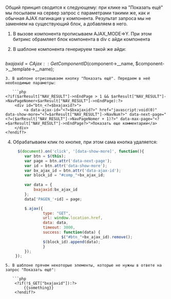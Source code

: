 Общий принцип сводится к следующему: при клике на "Показать ещё" мы посылаем на сервер запрос с параметрами такими же, как и обычная AJAX пагинация у компонента. Результат запроса мы не заменяем на существующий блок, а добавляем в него.

1. В вызове компонента прописываем AJAX_MODE=>Y. При этом битрикс обрамляет блок компонента в div с айди компонента
2. В шаблоне компонента генерируем такой же айди:

   ```php 
$bxajaxid = CAjax::GetComponentID($component->__name, $component->__template->__name);
```
3. В шаблоне отрисовываем кнопку "Показать ещё". Передаем в неё необходимые параметры:

   ```php 
<?if($arResult["NAV_RESULT"]->nEndPage > 1 && $arResult["NAV_RESULT"]->NavPageNomer<$arResult["NAV_RESULT"]->nEndPage):?>
	<div id="btn_<?=$bxajaxid?>">
		<a data-ajax-id="<?=$bxajaxid?>" href="javascript:void(0)" data-show-more="<?=$arResult["NAV_RESULT"]->NavNum?>" data-next-page="<?=($arResult["NAV_RESULT"]->NavPageNomer + 1)?>" data-max-page="<?=$arResult["NAV_RESULT"]->nEndPage?>">Показать еще комментарии</a>
	</div>
<?endif?>
```
4. Обрабатываем клик по кнопке, при этом сама кнопка удаляется:

   ```js
     $(document).on('click', '[data-show-more]', function(){
        var btn = $(this);
        var page = btn.attr('data-next-page');
        var id = btn.attr('data-show-more');
        var bx_ajax_id = btn.attr('data-ajax-id');
        var block_id = "#comp_"+bx_ajax_id;
        
        var data = {
            bxajaxid:bx_ajax_id
        };
        data['PAGEN_'+id] = page;

        $.ajax({
                type: "GET",
                url: window.location.href,
                data: data,
                timeout: 3000,
                success: function(data) {
                        $("#btn_"+bx_ajax_id).remove();
		        $(block_id).append(data);
                }
        });
    });
```
5. В шаблоне прячем некоторые элементы, которые не нужны в ответе на запрос "Показать ещё":

   ```php
    <?if(!$_GET["bxajaxid"]):?>
        {{something}}
    <?endif?>
```